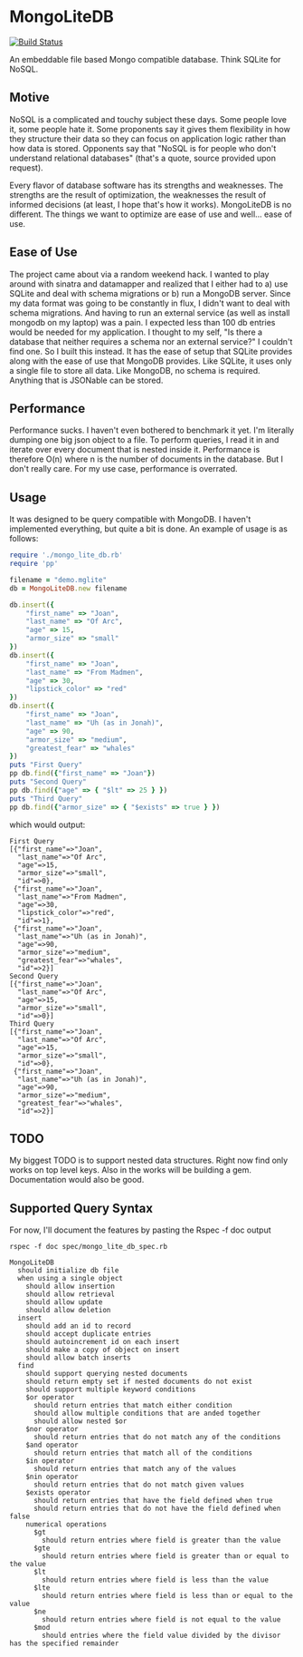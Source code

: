 MongoLiteDB
===========

[![Build Status](https://travis-ci.org/hamiltop/MongoLiteDB.png)](https://travis-ci.org/hamiltop/MongoLiteDB)

An embeddable file based Mongo compatible database. Think SQLite for NoSQL.

Motive
------

NoSQL is a complicated and touchy subject these days. Some people love it, some people hate it. Some proponents say it gives them flexibility in how they structure their data so they can focus on application logic rather than how data is stored. Opponents say that "NoSQL is for people who don't understand relational databases" (that's a quote, source provided upon request).

Every flavor of database software has its strengths and weaknesses. The strengths are the result of optimization, the weaknesses the result of informed decisions (at least, I hope that's how it works). MongoLiteDB is no different. The things we want to optimize are ease of use and well... ease of use.

Ease of Use
-----------

The project came about via a random weekend hack. I wanted to play around with sinatra and datamapper and realized that I either had to a) use SQLite and deal with schema migrations or b) run a MongoDB server. Since my data format was going to be constantly in flux, I didn't want to deal with schema migrations. And having to run an external service (as well as install mongodb on my laptop) was a pain. I expected less than 100 db entries would be needed for my application. I thought to my self, "Is there a database that neither requires a schema nor an external service?" I couldn't find one. So I built this instead. It has the ease of setup that SQLite provides along with the ease of use that MongoDB provides. Like SQLite, it uses only a single file to store all data. Like MongoDB, no schema is required. Anything that is JSONable can be stored.

Performance
-----------

Performance sucks. I haven't even bothered to benchmark it yet. I'm literally dumping one big json object to a file. To perform queries, I read it in and iterate over every document that is nested inside it. Performance is therefore O(n) where n is the number of documents in the database. But I don't really care. For my use case, performance is overrated.

Usage
-----

It was designed to be query compatible with MongoDB. I haven't implemented everything, but quite a bit is done. An example of usage is as follows:

```ruby
require './mongo_lite_db.rb'
require 'pp'

filename = "demo.mglite"
db = MongoLiteDB.new filename

db.insert({
    "first_name" => "Joan",
    "last_name" => "Of Arc",
    "age" => 15,
    "armor_size" => "small"
})
db.insert({
    "first_name" => "Joan",
    "last_name" => "From Madmen",
    "age" => 30,
    "lipstick_color" => "red"
})
db.insert({
    "first_name" => "Joan",
    "last_name" => "Uh (as in Jonah)",
    "age" => 90,
    "armor_size" => "medium",
    "greatest_fear" => "whales"
})
puts "First Query"
pp db.find({"first_name" => "Joan"})
puts "Second Query"
pp db.find({"age" => { "$lt" => 25 } })
puts "Third Query"
pp db.find({"armor_size" => { "$exists" => true } })
```

which would output:

```text
First Query
[{"first_name"=>"Joan",
  "last_name"=>"Of Arc",
  "age"=>15,
  "armor_size"=>"small",
  "id"=>0},
 {"first_name"=>"Joan",
  "last_name"=>"From Madmen",
  "age"=>30,
  "lipstick_color"=>"red",
  "id"=>1},
 {"first_name"=>"Joan",
  "last_name"=>"Uh (as in Jonah)",
  "age"=>90,
  "armor_size"=>"medium",
  "greatest_fear"=>"whales",
  "id"=>2}]
Second Query
[{"first_name"=>"Joan",
  "last_name"=>"Of Arc",
  "age"=>15,
  "armor_size"=>"small",
  "id"=>0}]
Third Query
[{"first_name"=>"Joan",
  "last_name"=>"Of Arc",
  "age"=>15,
  "armor_size"=>"small",
  "id"=>0},
 {"first_name"=>"Joan",
  "last_name"=>"Uh (as in Jonah)",
  "age"=>90,
  "armor_size"=>"medium",
  "greatest_fear"=>"whales",
  "id"=>2}]
```

TODO
----

My biggest TODO is to support nested data structures. Right now find only works on top level keys. Also in the works will be building a gem. Documentation would also be good.

Supported Query Syntax
----------------------

For now, I'll document the features by pasting the Rspec -f doc output

```
rspec -f doc spec/mongo_lite_db_spec.rb

MongoLiteDB
  should initialize db file
  when using a single object
    should allow insertion
    should allow retrieval
    should allow update
    should allow deletion
  insert
    should add an id to record
    should accept duplicate entries
    should autoincrement id on each insert
    should make a copy of object on insert
    should allow batch inserts
  find
    should support querying nested documents
    should return empty set if nested documents do not exist
    should support multiple keyword conditions
    $or operator
      should return entries that match either condition
      should allow multiple conditions that are anded together
      should allow nested $or
    $nor operator
      should return entries that do not match any of the conditions
    $and operator
      should return entries that match all of the conditions
    $in operator
      should return entries that match any of the values
    $nin operator
      should return entries that do not match given values
    $exists operator
      should return entries that have the field defined when true
      should return entries that do not have the field defined when false
    numerical operations
      $gt
        should return entries where field is greater than the value
      $gte
        should return entries where field is greater than or equal to the value
      $lt
        should return entries where field is less than the value
      $lte
        should return entries where field is less than or equal to the value
      $ne
        should return entries where field is not equal to the value
      $mod
        should entries where the field value divided by the divisor has the specified remainder
```
